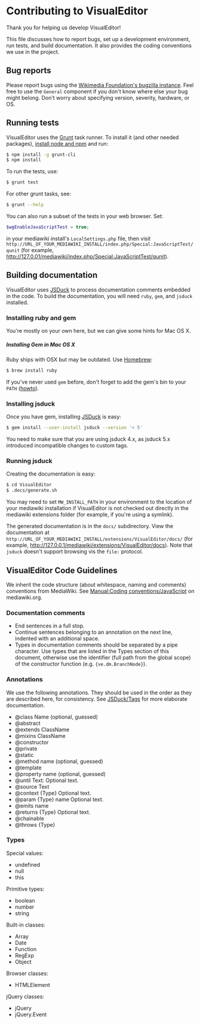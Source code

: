 # Contributing to VisualEditor

Thank you for helping us develop VisualEditor!

This file discusses how to report bugs, set up a development environment,
run tests, and build documentation.  It also provides the coding conventions
we use in the project.

## Bug reports

Please report bugs using the
[Wikimedia Foundation's bugzilla instance](https://bugzilla.wikimedia.org/enter_bug.cgi?product=VisualEditor&component=General).
Feel free to use the `General` component if you don't know where else
your bug might belong.  Don't worry about specifying version,
severity, hardware, or OS.

## Running tests

VisualEditor uses the [Grunt](http://gruntjs.com/) task runner.
To install it (and other needed packages),
[install node and npm](http://nodejs.org/download/) and run:

```sh
$ npm install -g grunt-cli
$ npm install
```

To run the tests, use:
```sh
$ grunt test
```

For other grunt tasks, see:
```sh
$ grunt --help
```

You can also run a subset of the tests in your web browser.  Set:
```php
$wgEnableJavaScriptTest = true;
```
in your mediawiki install's `LocalSettings.php` file, then visit
`http://URL_OF_YOUR_MEDIAWIKI_INSTALL/index.php/Special:JavaScriptTest/qunit`
(for example, http://127.0.01/mediawiki/index.php/Special:JavaScriptTest/qunit).

## Building documentation

VisualEditor uses [JSDuck](https://github.com/senchalabs/jsduck) to
process documentation comments embedded in the code.  To build the
documentation, you will need `ruby`, `gem`, and `jsduck` installed.

### Installing ruby and gem

You're mostly on your own here, but we can give some hints for Mac OS X.

##### Installing Gem in Mac OS X
Ruby ships with OSX but may be outdated. Use [Homebrew](http://mxcl.github.com/homebrew/):
```sh
$ brew install ruby
```

If you've never used `gem` before, don't forget to add the gem's bin to your `PATH` ([howto](http://stackoverflow.com/a/14138490/319266)).

### Installing jsduck

Once you have gem, installing [JSDuck](https://github.com/senchalabs/jsduck) is easy:
```sh
$ gem install --user-install jsduck --version '< 5'
```

You need to make sure that you are using jsduck 4.x, as jsduck 5.x introduced
incompatible changes to custom tags.

### Running jsduck

Creating the documentation is easy:
```sh
$ cd VisualEditor
$ .docs/generate.sh
```

You may need to set `MW_INSTALL_PATH` in your environment to the
location of your mediawiki installation if VisualEditor is not
checked out directly in the mediawiki extensions folder (for example,
if you're using a symlink).

The generated documentation is in the `docs/` subdirectory.  View the
documentation at
`http://URL_OF_YOUR_MEDIAWIKI_INSTALL/extensions/VisualEditor/docs/`
(for example, http://127.0.0.1/mediawiki/extensions/VisualEditor/docs).
Note that `jsduck` doesn't support browsing vis the `file:` protocol.

## VisualEditor Code Guidelines

We inherit the code structure (about whitespace, naming and comments) conventions
from MediaWiki. See [Manual:Coding conventions/JavaScript](https://www.mediawiki.org/wiki/Manual:Coding_conventions/JavaScript) on mediawiki.org.

### Documentation comments

* End sentences in a full stop.
* Continue sentences belonging to an annotation on the next line, indented with an
  additional space.
* Types in documentation comments should be separated by a pipe character. Use types
  that are listed in the Types section of this document, otherwise use the identifier
  (full path from the global scope) of the constructor function (e.g. `{ve.dm.BranchNode}`).

### Annotations

We use the following annotations. They should be used in the order as they are described
here, for consistency. See [JSDuck/Tags](https://github.com/senchalabs/jsduck/wiki/Tags) for more elaborate documentation.

* @class Name (optional, guessed)
* @abstract
* @extends ClassName
* @mixins ClassName
* @constructor
* @private
* @static
* @method name (optional, guessed)
* @template
* @property name (optional, guessed)
* @until Text: Optional text.
* @source Text
* @context {Type} Optional text.
* @param {Type} name Optional text.
* @emits name
* @returns {Type} Optional text.
* @chainable
* @throws {Type}

### Types

Special values:
* undefined
* null
* this

Primitive types:
* boolean
* number
* string

Built-in classes:
* Array
* Date
* Function
* RegExp
* Object

Browser classes:
* HTMLElement

jQuery classes:
* jQuery
* jQuery.Event
